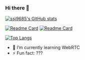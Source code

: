 ### Hi there 👋

[![ssj9685's GitHub stats](https://github-readme-stats.vercel.app/api?username=ssj9685&show_icons=true&bg_color=6f7a90&title_color=ffffff&text_color=ffffff&icon_color=ffffff&hide_border=true)](https://github.com/ssj9685)

[![Readme Card](https://github-readme-stats.vercel.app/api/pin/?username=ssj9685&repo=dt-mic&bg_color=6f7a90&title_color=ffffff&text_color=ffffff&icon_color=ffffff&hide_border=true)](https://github.com/ssj9685/dt-mic) 
[![Readme Card](https://github-readme-stats.vercel.app/api/pin/?username=ssj9685&repo=insurance_webapp&bg_color=6f7a90&title_color=ffffff&text_color=ffffff&icon_color=ffffff&hide_border=true)](https://github.com/ssj9685/insurance_webapp)

[![Top Langs](https://github-readme-stats.vercel.app/api/top-langs/?username=ssj9685&layout=compact&bg_color=6f7a90&title_color=ffffff&text_color=ffffff&icon_color=ffffff&hide_border=true)](https://github.com/ssj9685)



- 🌱 I’m currently learning WebRTC
- ⚡ Fun fact: ???
